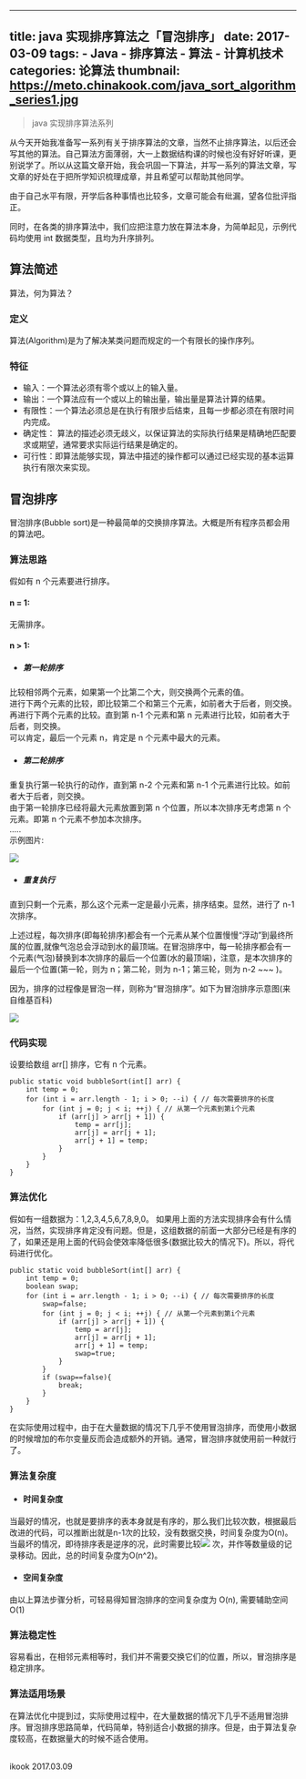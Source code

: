 
---
title: java 实现排序算法之「冒泡排序」
date: 2017-03-09
tags:
    - Java
    - 排序算法
    - 算法
    - 计算机技术
categories: 论算法
thumbnail: https://meto.chinakook.com/java_sort_algorithm_series1.jpg
---

> java 实现排序算法系列

<!--more-->

从今天开始我准备写一系列有关于排序算法的文章，当然不止排序算法，以后还会写其他的算法。自己算法方面薄弱，大一上数据结构课的时候也没有好好听课，更别说学了。所以从这篇文章开始，我会巩固一下算法，并写一系列的算法文章，写文章的好处在于把所学知识梳理成章，并且希望可以帮助其他同学。

由于自己水平有限，开学后各种事情也比较多，文章可能会有纰漏，望各位批评指正。

同时，在各类的排序算法中，我们应把注意力放在算法本身，为简单起见，示例代码均使用 int 数据类型，且均为升序排列。
## 算法简述
算法，何为算法？
### 定义
算法(Algorithm)是为了解决某类问题而规定的一个有限长的操作序列。
### 特征
- 输入：一个算法必须有零个或以上的输入量。
- 输出：一个算法应有一个或以上的输出量，输出量是算法计算的结果。
- 有限性：一个算法必须总是在执行有限步后结束，且每一步都必须在有限时间内完成。
- 确定性： 算法的描述必须无歧义，以保证算法的实际执行结果是精确地匹配要求或期望，通常要求实际运行结果是确定的。
- 可行性：即算法能够实现，算法中描述的操作都可以通过已经实现的基本运算执行有限次来实现。

## 冒泡排序
冒泡排序(Bubble sort)是一种最简单的交换排序算法。大概是所有程序员都会用的算法吧。

### 算法思路
假如有 n 个元素要进行排序。
#### n = 1:
无需排序。
#### n > 1:
- ##### 第一轮排序
 比较相邻两个元素，如果第一个比第二个大，则交换两个元素的值。
 <br/>进行下两个元素的比较，即比较第二个和第三个元素，如前者大于后者，则交换。
 <br/>再进行下两个元素的比较。直到第 n-1 个元素和第 n 元素进行比较，如前者大于后者，则交换。
 <br/>可以肯定，最后一个元素 n，肯定是 n 个元素中最大的元素。

- ##### 第二轮排序
 重复执行第一轮执行的动作，直到第 n-2 个元素和第 n-1 个元素进行比较。如前者大于后者，则交换。
 <br/>由于第一轮排序已经将最大元素放置到第 n 个位置，所以本次排序无考虑第 n 个元素。即第 n 个元素不参加本次排序。
<br/>.....
<br/>示例图片:

 ![](https://meto.chinakook.com/blog-images/shi1.png)

- ##### 重复执行
直到只剩一个元素，那么这个元素一定是最小元素，排序结束。显然，进行了 n-1 次排序。


上述过程，每次排序(即每轮排序)都会有一个元素从某个位置慢慢“浮动”到最终所属的位置,就像气泡总会浮动到水的最顶端。在冒泡排序中，每一轮排序都会有一个元素(气泡)替换到本次排序的最后一个位置(水的最顶端)，注意，是本次排序的最后一个位置(第一轮，则为 n；第二轮，则为 n-1；第三轮，则为 n-2 ~~~ )。

因为，排序的过程像是冒泡一样，则称为“冒泡排序”。如下为冒泡排序示意图(来自维基百科)

![](https://meto.chinakook.com/blog-images/shi2.gif)

### 代码实现
设要给数组 arr[] 排序，它有 n 个元素。
```
public static void bubbleSort(int[] arr) {
    int temp = 0;
    for (int i = arr.length - 1; i > 0; --i) { // 每次需要排序的长度
        for (int j = 0; j < i; ++j) { // 从第一个元素到第i个元素
            if (arr[j] > arr[j + 1]) {
                temp = arr[j];
                arr[j] = arr[j + 1];
                arr[j + 1] = temp;
            }
        }
    }
}
```
### 算法优化
假如有一组数据为：1,2,3,4,5,6,7,8,9,0。 如果用上面的方法实现排序会有什么情况，当然，实现排序肯定没有问题。但是，这组数据的前面一大部分已经是有序的了，如果还是用上面的代码会使效率降低很多(数据比较大的情况下)。所以，将代码进行优化。
```
public static void bubbleSort(int[] arr) {
    int temp = 0;
    boolean swap;
    for (int i = arr.length - 1; i > 0; --i) { // 每次需要排序的长度
        swap=false;
        for (int j = 0; j < i; ++j) { // 从第一个元素到第i个元素
            if (arr[j] > arr[j + 1]) {
                temp = arr[j];
                arr[j] = arr[j + 1];
                arr[j + 1] = temp;
                swap=true;
            }
        }
        if (swap==false){
            break;
        }
    }
}
```
在实际使用过程中，由于在大量数据的情况下几乎不使用冒泡排序，而使用小数据的时候增加的布尔变量反而会造成额外的开销。通常，冒泡排序就使用前一种就行了。

### 算法复杂度
- #### 时间复杂度
当最好的情况，也就是要排序的表本身就是有序的，那么我们比较次数，根据最后改进的代码，可以推断出就是n-1次的比较，没有数据交换，时间复杂度为O(n)。当最坏的情况，即待排序表是逆序的况，此时需要比较![](https://meto.chinakook.com/blog-images/shi3.jpg) 次，并作等数量级的记录移动。因此，总的时间复杂度为O(n^2)。
- #### 空间复杂度
由以上算法步骤分析，可轻易得知冒泡排序的空间复杂度为 O(n), 需要辅助空间 O(1)

### 算法稳定性
容易看出，在相邻元素相等时，我们并不需要交换它们的位置，所以，冒泡排序是稳定排序。

### 算法适用场景
在算法优化中提到过，实际使用过程中，在大量数据的情况下几乎不适用冒泡排序。冒泡排序思路简单，代码简单，特别适合小数据的排序。但是，由于算法复杂度较高，在数据量大的时候不适合使用。




<br>ikook
2017.03.09
